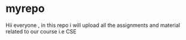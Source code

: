 # myrepo
Hii everyone , in this repo i will upload all the assignments and material related to our course i.e CSE
